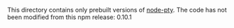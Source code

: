 This directory contains only prebuilt versions of
[node-pty](https://github.com/microsoft/node-pty). The
code has not been modified from this npm release: 0.10.1
